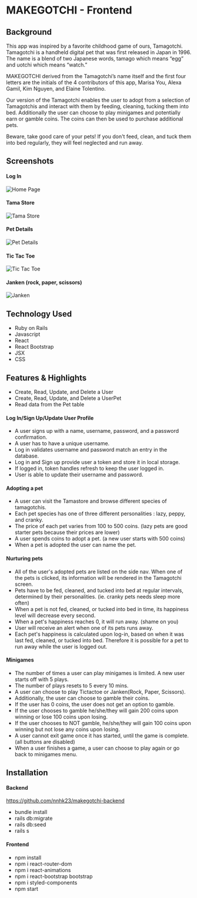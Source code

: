 # MAKEGOTCHI - Frontend

## Background

This app was inspired by a favorite childhood game of ours, Tamagotchi. Tamagotchi is a handheld digital pet that was first released in Japan in 1996. The name is a blend of two Japanese words, tamago which means “egg” and uotchi which means “watch.” 

MAKEGOTCHI derived from the Tamagotchi’s name itself and the first four letters are the initials of the 4 contributors of this app, Marisa You, Alexa Gamil, Kim Nguyen, and Elaine Tolentino.  

Our version of the Tamagotchi enables the user to adopt from a selection of Tamagotchis and interact with them by feeding, cleaning, tucking them into bed. Additionally the user can choose to play minigames and potentially earn or gamble coins. The coins can then be used to purchase additional pets.

Beware, take good care of your pets! If you don't feed, clean, and tuck them into bed regularly, they will feel neglected and run away. 

## Screenshots

#### Log In
![Home Page](https://github.com/nnhk23/makegotchi-frontend/blob/main/src/images/logIn.png)

#### Tama Store
![Tama Store](https://github.com/nnhk23/makegotchi-frontend/blob/main/src/images/tamaStore.png)

#### Pet Details
![Pet Details](https://github.com/nnhk23/makegotchi-frontend/blob/main/src/images/petDetails.png)

#### Tic Tac Toe
![Tic Tac Toe](https://github.com/nnhk23/makegotchi-frontend/blob/main/src/images/ticTacToe.png)

#### Janken (rock, paper, scissors)
![Janken](https://github.com/nnhk23/makegotchi-frontend/blob/main/src/images/janKen.png)


## Technology Used

- Ruby on Rails
- Javascript
- React
- React Bootstrap
- JSX
- CSS

## Features & Highlights

- Create, Read, Update, and Delete a User
- Create, Read, Update, and Delete a UserPet
- Read data from the Pet table 

#### Log In/Sign Up/Update User Profile

- A user signs up with a name, username, password, and a password confirmation.
- A user has to have a unique username.
- Log in validates username and password match an entry in the database.
- Log in and Sign up provide user a token and store it in local storage. 
- If logged in, token handles refresh to keep the user logged in.
- User is able to update their username and password.

#### Adopting a pet

- A user can visit the Tamastore and browse different species of tamagotchis. 
- Each pet species has one of three different personalities : lazy, peppy, and cranky.
- The price of each pet varies from 100 to 500 coins. (lazy pets are good starter pets because their prices are lower)
- A user spends coins to adopt a pet. (a new user starts with 500 coins)
- When a pet is adopted the user can name the pet.

#### Nurturing pets

- All of the user's adopted pets are listed on the side nav. When one of the pets is clicked, its information will be rendered in the Tamagotchi screen.
- Pets have to be fed, cleaned, and tucked into bed at regular intervals, determined by their personalities. (ie. cranky pets needs sleep more often)
- When a pet is not fed, cleaned, or tucked into bed in time, its happiness level will decrease every second.
- When a pet's happiness reaches 0, it will run away. (shame on you)
- User will receive an alert when one of its pets runs away.
- Each pet's happiness is calculated upon log-in, based on when it was last fed, cleaned, or tucked into bed. Therefore it is possible for a pet to run away while the user is logged out. 

#### Minigames

- The number of times a user can play minigames is limited. A new user starts off with 5 plays. 
- The number of plays resets to 5 every 10 mins. 
- A user can choose to play Tictactoe or Janken(Rock, Paper, Scissors). 
- Additionally, the user can choose to gamble their coins. 
- If the user has 0 coins, the user does not get an option to gamble.
- If the user chooses to gamble he/she/they will gain 200 coins upon winning or lose 100 coins upon losing.
- If the user chooses to NOT gamble, he/she/they will gain 100 coins upon winning but not lose any coins upon losing.
- A user cannot exit game once it has started, until the game is complete. (all buttons are disabled)
- When a user finishes a game, a user can choose to play again or go back to minigames menu.


## Installation

#### Backend
https://github.com/nnhk23/makegotchi-backend

- bundle install
- rails db:migrate
- rails db:seed
- rails s

#### Frontend

- npm install
- npm i react-router-dom
- npm i react-animations
- npm i react-bootstrap bootstrap
- npm i styled-components
- npm start

